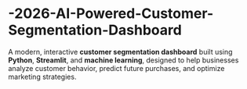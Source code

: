 # -2026-AI-Powered-Customer-Segmentation-Dashboard
A modern, interactive **customer segmentation dashboard** built using **Python**, **Streamlit**, and **machine learning**, designed to help businesses analyze customer behavior, predict future purchases, and optimize marketing strategies.
